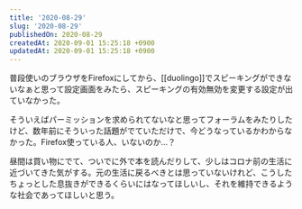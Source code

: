 ```yaml
---
title: '2020-08-29'
slug: '2020-08-29'
publishedOn: 2020-08-29
createdAt: 2020-09-01 15:25:18 +0900
updatedAt: 2020-09-01 15:25:18 +0900
---
```

普段使いのブラウザをFirefoxにしてから、[[duolingo]]でスピーキングができないなぁと思って設定画面をみたら、スピーキングの有効無効を変更する設定が出ていなかった。

そういえばパーミッションを求められてないなと思ってフォーラムをみたりしたけど、数年前にそういった話題がでていただけで、今どうなっているかわからなかった。Firefox使っている人、いないのか…？

昼間は買い物にでて、ついでに外で本を読んだりして、少しはコロナ前の生活に近づいてきた気がする。元の生活に戻るべきとは思っていないけれど、こうしたちょっとした息抜きができるくらいにはなってほしいし、それを維持できるような社会であってほしいと思う。
